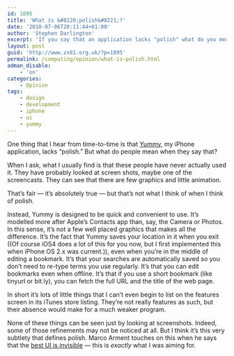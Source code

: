 ```yaml
---
id: 1895
title: 'What is &#8220;polish&#8221;?'
date: '2010-07-06T20:11:44+01:00'
author: 'Stephen Darlington'
excerpt: 'If you say that an application lacks "polish" what do you mean?'
layout: post
guid: 'http://www.zx81.org.uk/?p=1895'
permalink: /computing/opinion/what-is-polish.html
adman_disable:
    - 'on'
categories:
    - Opinion
tags:
    - design
    - development
    - iphone
    - ui
    - yummy
---
```


One thing that I hear from time-to-time is that [Yummy](http://www.yummyapp.com/), my iPhone application, lacks “polish.” But what do people mean when they say that?

When I ask, what I usually find is that these people have never actually used it. They have probably looked at screen shots, maybe one of the screencasts. They can see that there are few graphics and little animation.

That’s fair — it’s absolutely true — but that’s not what I think of when I think of polish.

Instead, Yummy is designed to be quick and convenient to use. It’s modelled more after Apple’s Contacts app than, say, the Camera or Photos. In this sense, it’s not a few well placed graphics that makes all the difference. It’s the fact that Yummy saves your location in it when you exit ((Of course iOS4 does a lot of this for you now, but I first implemented this when iPhone OS 2.x was current.)), even when you’re in the middle of editing a bookmark. It’s that your searches are automatically saved so you don’t need to re-type terms you use regularly. It’s that you can edit bookmarks even when offline. It’s that if you use a short bookmark (like tinyurl or bit.ly), you can fetch the full URL and the title of the web page.

In short it’s lots of little things that I can’t even begin to list on the features screen in its iTunes store listing. They’re not really features as such, but their absence would make for a much weaker program.

None of these things can be seen just by looking at screenshots. Indeed, some of those refinements may not be noticed at all. But I think it’s this very subtlety that defines polish. Marco Arment touches on this when he says that the [best UI is invisible](http://www.marco.org/370645975) — this is *exactly* what I was aiming for.